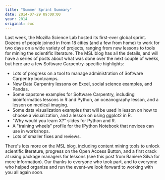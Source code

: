 ```yaml
---
title: "Summer Sprint Summary"
date: 2014-07-29 09:00:00
year: 2014
original: swc
---
```

<p>
  Last week,
  the Mozilla Science Lab hosted its first-ever global sprint.
  Dozens of people joined in from 18 cities (and a few from home)
  to work for two days on a wide variety of projects,
  ranging from new lessons to tools for mining the scientific literature.
  The MSL blog has all the details,
  and will have a series of posts about what was done over the next couple of weeks,
  but here are a few Software Carpentry-specific highlights:
</p>
<ul>
  <li>
    Lots of progress on
    a tool to manage administration of Software Carpentry bootcamps.
  </li>
  <li>
    New Data Carpentry
    lessons on Excel, social science examples, and Pandas.
  </li>
  <li>
    Some capstone examples for Software Carpentry,
    including bioinformatics lessons
    in R
    and Python,
    an oceanography lesson,
    and a lesson on medical imaging.
  </li>
  <li>
    Some data visualization examples
    that will be used in lesson on how to choose a visualization,
    and a lesson on using ggplot2 in R.
  <li>
    "Why would you learn X?" slides for Python
    and R.
  </li>
  <li>
    A "training wheels" profile
    for the IPython Notebook that novices can use in workshops.
  </li>
  <li>
    Lots of smaller fixes and reviews.
</ul>
<p>
  There's lots more on the MSL blog,
  including content mining tools to unlock scientific literature,
  progress on the Open Access Button,
  and a first crack at
  using package managers for lessons
  (see this post from Raniere Silva for more information).
  Our thanks to everyone who took part,
  and to everyone who helped organize and run the event–we look forward to working with you all again soon.
</p>
